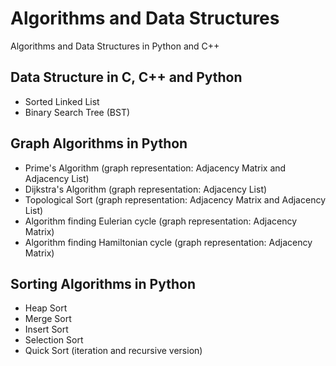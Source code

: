 # Algorithms and Data Structures
Algorithms and Data Structures in Python and C++

## Data Structure in C, C++ and Python
- Sorted Linked List
- Binary Search Tree (BST)

## Graph Algorithms in Python
- Prime's Algorithm (graph representation: Adjacency Matrix and Adjacency List)
- Dijkstra's Algorithm (graph representation: Adjacency List)
- Topological Sort (graph representation: Adjacency Matrix and Adjacency List)
- Algorithm finding Eulerian cycle (graph representation: Adjacency Matrix)
- Algorithm finding Hamiltonian cycle (graph representation: Adjacency Matrix)

## Sorting Algorithms in Python
- Heap Sort
- Merge Sort
- Insert Sort
- Selection Sort
- Quick Sort (iteration and recursive version)
